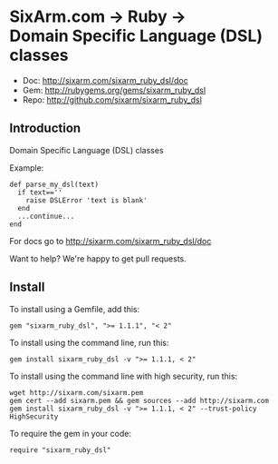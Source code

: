 # SixArm.com → Ruby → <br> Domain Specific Language (DSL) classes

* Doc: <http://sixarm.com/sixarm_ruby_dsl/doc>
* Gem: <http://rubygems.org/gems/sixarm_ruby_dsl>
* Repo: <http://github.com/sixarm/sixarm_ruby_dsl>
<!--HEADER-SHUT-->

## Introduction

Domain Specific Language (DSL) classes

Example:

    def parse_my_dsl(text)
      if text==''
        raise DSLError 'text is blank'
      end
      ...continue...
    end

For docs go to <http://sixarm.com/sixarm_ruby_dsl/doc>

Want to help? We're happy to get pull requests.


<!--INSTALL-OPEN-->

## Install

To install using a Gemfile, add this:

    gem "sixarm_ruby_dsl", ">= 1.1.1", "< 2"

To install using the command line, run this:

    gem install sixarm_ruby_dsl -v ">= 1.1.1, < 2"

To install using the command line with high security, run this:

    wget http://sixarm.com/sixarm.pem
    gem cert --add sixarm.pem && gem sources --add http://sixarm.com
    gem install sixarm_ruby_dsl -v ">= 1.1.1, < 2" --trust-policy HighSecurity

To require the gem in your code:

    require "sixarm_ruby_dsl"

<!--INSTALL-SHUT-->
